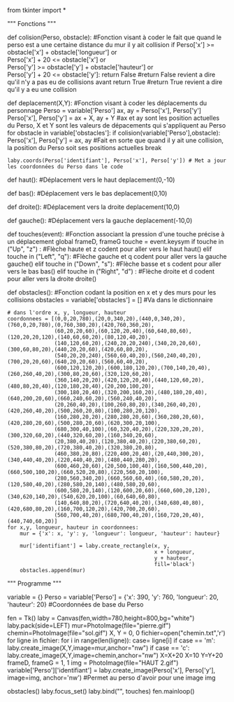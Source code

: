 from tkinter import *

"""
Fonctions
"""

def colision(Perso, obstacle): #Fonction visant à coder le fait que quand le perso est a une certaine distance du mur il y ait collision
    if Perso['x'] >= obstacle['x'] + obstacle['longueur'] or \
       Perso['x'] + 20 <= obstacle['x'] or \
       Perso['y'] >= obstacle['y'] + obstacle['hauteur'] or \
       Perso['y'] + 20 <= obstacle['y']:
        return False #return False revient a dire qu'il n'y a pas eu de collisions avant
    return True #return True revient a dire qu'il y a eu une collision


def deplacement(X,Y): #Fonction visant à coder les déplacements du personnage
    Perso = variable['Perso']
    ax, ay = Perso['x'], Perso['y']
    Perso['x'], Perso['y'] = ax + X, ay + Y #ax et ay sont les position actuelles du Perso, X et Y sont les valeurs de dépacements qui s'appliquent au Perso
    for obstacle in variable['obstacles']:
        if colision(variable['Perso'],obstacle):
            Perso['x'], Perso['y'] = ax, ay #Fait en sorte que quand il y ait une collision, la position du Perso soit ses positions actuelles
            break

    laby.coords(Perso['identifiant'], Perso['x'], Perso['y']) # Met a jour les coordonnées du Perso dans le code


def haut(): #Déplacement vers le haut
    deplacement(0,-10)

def bas(): #Déplacement vers le bas
    deplacement(0,10)

def droite(): #Déplacement vers la droite
    deplacement(10,0)

def gauche(): #Déplacement vers la gauche
    deplacement(-10,0)


def touches(event): #Fonction associant la pression d'une touche précise à un déplacement
    global frameD, frameG
    touche = event.keysym
    if touche in ("Up", "z") : #Flèche haute et z codent pour aller vers le haut
        haut()
    elif touche in ("Left", "q"): #Flèche gauche et q codent pour aller vers la gauche
        gauche()
    elif touche in ("Down", "s"): #Flèche basse et s codent pour aller vers le bas
        bas()
    elif touche in ("Right", "d") : #Flèche droite et d codent pour aller vers la droite
        droite()

def obstacles(): #Fonction codant la position en x et y des murs pour les collisions
    obstacles = variable['obstacles'] = [] #Va dans le dictionnaire

    # dans l'ordre x, y, longueur, hauteur
    coordonnees = [(0,0,20,780),(20,0,340,20),(440,0,340,20),(760,0,20,780),(0,760,380,20),(420,760,360,20),
                   (60,20,20,60),(60,120,20,40),(60,640,80,60),(120,20,20,120),(140,60,60,20),(80,120,40,20),
                   (140,120,60,20),(240,20,20,240),(340,20,20,60),(300,60,80,20),(440,20,20,60),(420,60,80,20),
                   (540,20,20,240),(560,60,40,20),(560,240,40,20),(700,20,20,60),(640,20,20,60),(560,60,40,20),
                   (600,120,120,20),(600,180,120,20),(700,140,20,40),(260,260,40,20),(300,80,20,60),(320,120,60,20),
                   (360,140,20,20),(420,120,20,40),(440,120,60,20),(480,80,20,40),(120,180,20,40),(20,200,100,20),
                   (300,180,20,40),(320,200,160,20),(480,180,20,40),(640,200,20,60),(660,240,60,20),(560,240,40,20),
                   (20,260,40,20),(100,260,80,20),(340,260,40,20),(420,260,40,20),(500,260,20,80),(100,280,20,120),
                   (160,280,20,20),(280,280,20,60),(360,280,20,60),(420,280,20,60),(500,280,20,60),(620,300,20,100),
                   (680,300,40,100),(60,320,40,20),(220,320,20,20),(300,320,60,20),(440,320,60,20),(160,340,20,60),
                   (20,380,40,20),(120,380,40,20),(220,380,60,20),(520,380,80,20),(720,380,40,20),(320,380,20,80),
                   (460,380,20,80),(220,400,20,40),(20,440,300,20),(340,440,40,20),(220,440,40,20),(480,440,280,20),
                   (600,460,20,60),(20,500,100,40),(160,500,440,20),(660,500,100,20),(660,520,20,80),(220,560,20,100),
                   (280,560,340,20),(660,560,60,40),(60,580,20,20),(120,580,40,20),(280,580,20,140),(480,580,20,60),
                   (600,580,20,140),(120,600,20,60),(660,600,20,120),(340,620,140,20),(540,620,20,100),(60,640,60,80),
                   (140,640,80,20),(720,640,40,20),(340,680,40,80),(420,680,80,20),(160,700,120,20),(420,700,20,60),
                   (560,700,40,20),(680,700,40,20),(160,720,20,40),(440,740,60,20)]
    for x,y, longueur, hauteur in coordonnees:
        mur = {'x': x, 'y': y, 'longueur': longueur, 'hauteur': hauteur}

        mur['identifiant'] = laby.create_rectangle(x, y,
                                                   x + longueur,
                                                   y + hauteur,
                                                   fill='black')
        obstacles.append(mur)


"""
Programme
"""

variable = {}
Perso = variable['Perso'] = {'x': 390, 'y': 760, 'longueur': 20, 'hauteur': 20} #Coordonnées de base du Perso

fen = Tk()
laby = Canvas(fen,width=780,height=800,bg="white")
laby.pack(side=LEFT)
mur=PhotoImage(file="pierre.gif")
chemin=PhotoImage(file="sol.gif")
X, Y = 0, 0
fichier=open("chemin.txt",'r')
for ligne in fichier:
    for i in range(len(ligne)):
        case= ligne[i]
        if case == 'm':
            laby.create_image(X,Y,image=mur,anchor="nw")
        if case == 'c':
            laby.create_image(X,Y,image=chemin,anchor="nw")
        X=X+20
    X=10
    Y=Y+20
frameD, frameG = 1, 1
img = PhotoImage(file="HAUT 2.gif")
variable['Perso']['identifiant'] = laby.create_image(Perso['x'],
                                              Perso['y'],
                                              image=img, anchor='nw') #Permet au perso d'avoir pour une image img


obstacles()
laby.focus_set()
laby.bind("<Key>", touches)
fen.mainloop()
